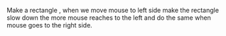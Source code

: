 Make a rectangle , when we move mouse to left side make the rectangle slow down the more mouse reaches to the left and do the same when mouse goes to the right side.
